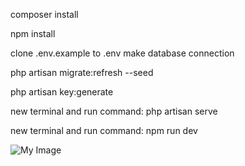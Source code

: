 composer install

npm install

clone .env.example to .env
make database connection

php artisan migrate:refresh --seed

php artisan key:generate

new terminal and run command: php artisan serve

new terminal and run command: npm run dev

![My Image](..public/e-learning.png)
